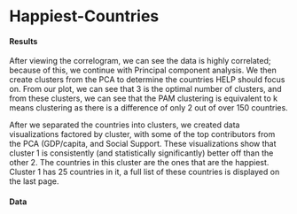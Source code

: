 # Happiest-Countries

#### Results
After viewing the correlogram, we can see the data is highly correlated; because of this, we continue with Principal component analysis. We then create clusters from the PCA to determine the countries HELP should focus on. From our plot, we can see that 3 is the optimal number of clusters, and from these clusters, we can see that the PAM clustering is equivalent to k means clustering as there is a difference of only 2 out of over 150 countries.

After we separated the countries into clusters, we created data visualizations factored by cluster, with some of the top contributors from the PCA (GDP/capita, and Social Support. These visualizations show that cluster 1 is consistently (and statistically significantly) better off than the other 2. The countries in this cluster are the ones that are the happiest. Cluster 1 has 25 countries in it, a full list of these countries is displayed on the last page.

#### Data
